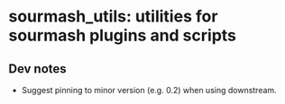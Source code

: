 # sourmash_utils: utilities for sourmash plugins and scripts

## Dev notes

* Suggest pinning to minor version (e.g. 0.2) when using downstream.

